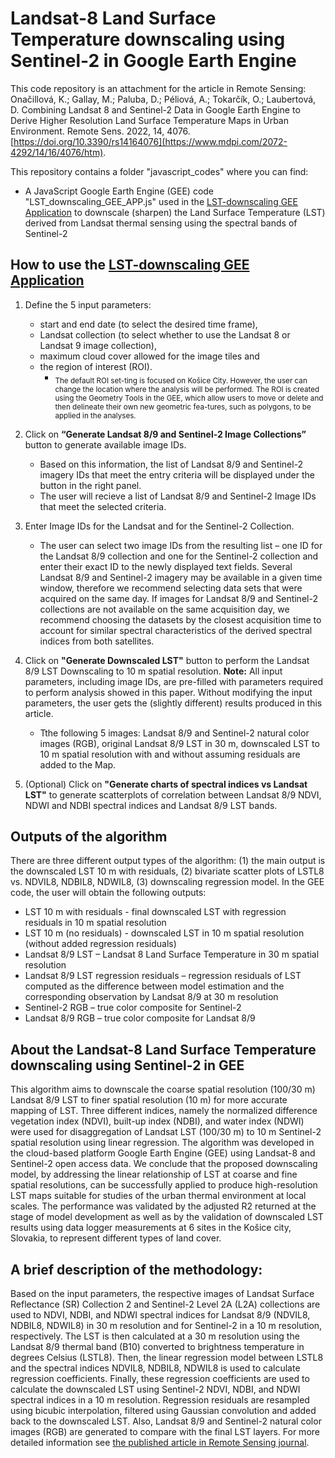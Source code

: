 # Landsat-8 Land Surface Temperature downscaling using Sentinel-2 in Google Earth Engine
This code repository is an attachment for the article in Remote Sensing: Onačillová, K.; Gallay, M.; Paluba, D.; Péliová, A.; Tokarčík, O.; Laubertová, D. Combining Landsat 8 and Sentinel-2 Data in Google Earth Engine to Derive Higher Resolution Land Surface Temperature Maps in Urban Environment. Remote Sens. 2022, 14, 4076. [https://doi.org/10.3390/rs14164076](https://www.mdpi.com/2072-4292/14/16/4076/htm). 

</b> This repository contains a folder "javascript_codes" where you can find:
  - A JavaScript Google Earth Engine (GEE) code "LST_downscaling_GEE_APP.js" used in the [LST-downscaling GEE Application](https://danielp.users.earthengine.app/view/lst-downscaling) to downscale (sharpen) the Land Surface Temperature (LST) derived from Landsat thermal sensing using the spectral bands of Sentinel-2 
  
   ## How to use the [LST-downscaling GEE Application](https://danielp.users.earthengine.app/view/lst-downscaling)
1. Define the 5 input parameters: 
    - start and end date (to select the desired time frame), 
    - Landsat collection (to select whether to use the Landsat 8 or Landsat 9 image collection), 
    - maximum cloud cover allowed for the image tiles and 
    - the region of interest (ROI). 
      - <sub>The default ROI set-ting is focused on Košice City. However, the user can change the location where the analysis will be performed. The ROI is created using the Geometry Tools in the GEE, which allow users to move or delete and then delineate their own new geometric fea-tures, such as polygons, to be applied in the analyses. </sub>

2. Click on **“Generate Landsat 8/9 and Sentinel-2 Image Collections”** button to generate available image IDs. 
    - Based on this information, the list of Landsat 8/9 and Sentinel-2 imagery IDs that meet the entry criteria will be displayed under the button in the right panel. 
    - The user will recieve a list of Landsat 8/9 and Sentinel-2 Image IDs that meet the selected criteria.
3. Enter Image IDs for the Landsat and for the Sentinel-2 Collection. 
    - The user can select two image IDs from the resulting list – one ID for the Landsat 8/9 collection and one for the Sentinel-2 collection and enter their exact ID to the newly displayed text fields. Several Landsat 8/9 and Sentinel-2 imagery may be available in a given time window, therefore we recommend selecting data sets that were acquired on the same day. If images for Landsat 8/9 and Sentinel-2 collections are not available on the same acquisition day, we recommend choosing the datasets by the closest acquisition time to account for similar spectral characteristics of the derived spectral indices from both satellites. 
4. Click on **"Generate Downscaled LST"** button to perform the Landsat 8/9 LST Downscaling to 10 m spatial resolution.
**Note:** All input parameters, including image IDs, are pre-filled with parameters required to perform analysis showed in this paper. Without modifying the input parameters, the user gets the (slightly different) results produced in this article.
    - Tthe following 5 images: Landsat 8/9 and Sentinel-2 natural color images (RGB), original Landsat 8/9 LST in 30 m, downscaled LST to 10 m spatial resolution with and without assuming residuals are added to the Map.
5. (Optional) Click on **"Generate charts of spectral indices vs Landsat LST"** to generate scatterplots of correlation between Landsat 8/9 NDVI, NDWI and NDBI spectral indices and Landsat 8/9 LST bands.

## Outputs of the algorithm
There are three different output types of the algorithm: (1) the main output is the downscaled LST 10 m with residuals, (2) bivariate scatter plots of LSTL8 vs. NDVIL8, NDBIL8, NDWIL8, (3) downscaling regression model. In the GEE code, the user will obtain the following outputs:
  - LST 10 m with residuals - final downscaled LST with regression residuals in 10 m spatial resolution
  - LST 10 m (no residuals) - downscaled LST in 10 m spatial resolution (without added regression residuals)
  - Landsat 8/9 LST – Landsat 8 Land Surface Temperature in 30 m spatial resolution
  - Landsat 8/9 LST regression residuals – regression residuals of LST computed as the difference between model estimation and the corresponding observation by Landsat 8/9 at 30 m resolution 
  - Sentinel-2 RGB – true color composite for Sentinel-2
  - Landsat 8/9 RGB –  true color composite for Landsat 8/9


  ## About the Landsat-8 Land Surface Temperature downscaling using Sentinel-2 in GEE
  This algorithm aims to downscale the coarse spatial resolution (100/30 m) Landsat 8/9 LST to finer spatial resolution (10 m) for more accurate mapping of LST. Three different indices, namely the normalized difference vegetation index (NDVI), built-up index (NDBI), and water index (NDWI) were used for disaggregation of Landsat LST (100/30 m) to 10 m Sentinel-2 spatial resolution using linear regression. The algorithm was developed in the cloud-based platform Google Earth Engine (GEE) using Landsat-8 and Sentinel-2 open access data. We conclude that the proposed downscaling model, by addressing the linear relationship of LST at coarse and fine spatial resolutions, can be successfully applied to produce high-resolution LST maps suitable for studies of the urban thermal environment at local scales. The performance was validated by the adjusted R2 returned at the stage of model development as well as by the validation of downscaled LST results using data logger measurements at 6 sites in the Košice city, Slovakia, to represent different types of land cover.
  
  ## A brief description of the methodology:
  Based on the input parameters, the respective images of Landsat Surface Reflectance (SR) Collection 2 and Sentinel-2 Level 2A (L2A) collections are used to NDVI, NDBI, and NDWI spectral indices for Landsat 8/9 (NDVIL8, NDBIL8, NDWIL8) in 30 m resolution and for Sentinel-2 in a 10 m resolution, respectively. 
</b>The LST is then calculated at a 30 m resolution using the Landsat 8/9 thermal band (B10) converted to brightness temperature in degrees Celsius (LSTL8). Then, the linear regression model between LSTL8 and the spectral indices NDVIL8, NDBIL8, NDWIL8 is used to calculate regression coefficients. Finally, these regression coefficients are used to calculate the downscaled LST using Sentinel-2 NDVI, NDBI, and NDWI spectral indices in a 10 m resolution. Regression residuals are resampled using bicubic interpolation, filtered using Gaussian convolution and added back to the downscaled LST. Also, Landsat 8/9 and Sentinel-2 natural color images (RGB) are generated to compare with the final LST layers.
</b>For more detailed information see [the published article in Remote Sensing journal](https://www.mdpi.com/journal/remotesensing).
